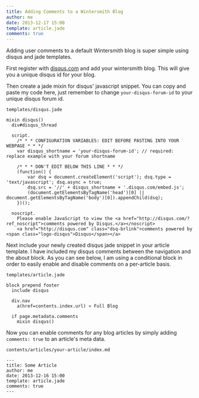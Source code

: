 ```yaml
---
title: Adding Comments to a Wintersmith Blog
author: me
date: 2013-12-17 15:00
template: article.jade
comments: true
---
```


Adding user comments to a default Wintersmith blog is super simple using disqus and jade templates.

<span class="more"></span>

First register with [disqus.com](http://disqus.com) and add your wintersmith blog.  This will give you a unique disqus id for your blog.

Then create a jade mixin for disqus' javascript snippet.  You can copy and paste my code here, just remember to change `your-disqus-forum-id` to your unique disqus forum id.

`templates/disqus.jade`
```jade
mixin disqus()
  div#disqus_thread

  script.
    /* * * CONFIGURATION VARIABLES: EDIT BEFORE PASTING INTO YOUR WEBPAGE * * */
    var disqus_shortname = 'your-disqus-forum-id'; // required: replace example with your forum shortname

    /* * * DON'T EDIT BELOW THIS LINE * * */
    (function() {
        var dsq = document.createElement('script'); dsq.type = 'text/javascript'; dsq.async = true;
        dsq.src = '//' + disqus_shortname + '.disqus.com/embed.js';
        (document.getElementsByTagName('head')[0] || document.getElementsByTagName('body')[0]).appendChild(dsq);
    })();

  noscript.
    Please enable JavaScript to view the <a href="http://disqus.com/?ref_noscript">comments powered by Disqus.</a></noscript>
    <a href="http://disqus.com" class="dsq-brlink">comments powered by <span class="logo-disqus">Disqus</span></a>
```

Next include your newly created disqus jade snippet in your article template.  I have included my disqus comments between the navigation and the about block.  As you can see below, I am using a conditional block in order to easily enable and disable comments on a per-article basis.

`templates/article.jade`
```jade
block prepend footer
  include disqus

  div.nav
    a(href=contents.index.url) « Full Blog

  if page.metadata.comments
    mixin disqus()
```

Now you can enable comments for any blog articles by simply adding `comments: true` to an article's meta data.

`contents/articles/your-article/index.md`
```
---
title: Some Article
author: me
date: 2013-12-16 15:00
template: article.jade
comments: true
---
```